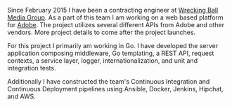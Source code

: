 Since February 2015 I have been a contracting engineer at [Wrecking Ball Media
Group][wbm]. As a part of this team I am working on a web based platform for
[Adobe][adobe]. The project utilizes several different APIs from Adobe and
other vendors. More project details to come after the project launches.

For this project I primarily am working in Go. I have developed the server
application composing middleware, Go templating, a REST API, request contexts,
a service layer, logger, internationalization, and unit and integration tests.

Additionally I have constructed the team's Continuous Integration and
Continuous Deployment pipelines using Ansible, Docker, Jenkins, Hipchat, and
AWS.

[wbm]: http://wreckingballmedia.com/
[adobe]: http://www.adobe.com/
